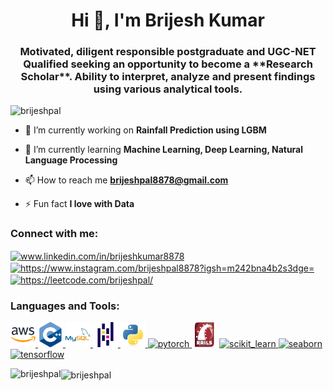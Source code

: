 <h1 align="center">Hi 👋, I'm Brijesh Kumar</h1>
<h3 align="center">Motivated, diligent responsible postgraduate and UGC-NET Qualified seeking an opportunity to become a **Research Scholar**. Ability to interpret, analyze and present findings using various analytical tools.</h3>

<p align="left"> <img src="https://komarev.com/ghpvc/?username=brijeshpal&label=Profile%20views&color=0e75b6&style=flat" alt="brijeshpal" /> </p>

- 🔭 I’m currently working on **Rainfall Prediction using LGBM**

- 🌱 I’m currently learning **Machine Learning, Deep Learning, Natural Language Processing**

- 📫 How to reach me **brijeshpal8878@gmail.com**

- ⚡ Fun fact **I love with Data**

<h3 align="left">Connect with me:</h3>
<p align="left">
<a href="https://linkedin.com/in/www.linkedin.com/in/brijeshkumar8878" target="blank"><img align="center" src="https://raw.githubusercontent.com/rahuldkjain/github-profile-readme-generator/master/src/images/icons/Social/linked-in-alt.svg" alt="www.linkedin.com/in/brijeshkumar8878" height="30" width="40" /></a>
<a href="https://instagram.com/https://www.instagram.com/brijeshpal8878?igsh=m242bna4b2s3dge=" target="blank"><img align="center" src="https://raw.githubusercontent.com/rahuldkjain/github-profile-readme-generator/master/src/images/icons/Social/instagram.svg" alt="https://www.instagram.com/brijeshpal8878?igsh=m242bna4b2s3dge=" height="30" width="40" /></a>
<a href="https://www.leetcode.com/https://leetcode.com/brijeshpal/" target="blank"><img align="center" src="https://raw.githubusercontent.com/rahuldkjain/github-profile-readme-generator/master/src/images/icons/Social/leet-code.svg" alt="https://leetcode.com/brijeshpal/" height="30" width="40" /></a>
</p>

<h3 align="left">Languages and Tools:</h3>
<p align="left"> <a href="https://aws.amazon.com" target="_blank" rel="noreferrer"> <img src="https://raw.githubusercontent.com/devicons/devicon/master/icons/amazonwebservices/amazonwebservices-original-wordmark.svg" alt="aws" width="40" height="40"/> </a> <a href="https://www.w3schools.com/cpp/" target="_blank" rel="noreferrer"> <img src="https://raw.githubusercontent.com/devicons/devicon/master/icons/cplusplus/cplusplus-original.svg" alt="cplusplus" width="40" height="40"/> </a> <a href="https://www.mysql.com/" target="_blank" rel="noreferrer"> <img src="https://raw.githubusercontent.com/devicons/devicon/master/icons/mysql/mysql-original-wordmark.svg" alt="mysql" width="40" height="40"/> </a> <a href="https://pandas.pydata.org/" target="_blank" rel="noreferrer"> <img src="https://raw.githubusercontent.com/devicons/devicon/2ae2a900d2f041da66e950e4d48052658d850630/icons/pandas/pandas-original.svg" alt="pandas" width="40" height="40"/> </a> <a href="https://www.python.org" target="_blank" rel="noreferrer"> <img src="https://raw.githubusercontent.com/devicons/devicon/master/icons/python/python-original.svg" alt="python" width="40" height="40"/> </a> <a href="https://pytorch.org/" target="_blank" rel="noreferrer"> <img src="https://www.vectorlogo.zone/logos/pytorch/pytorch-icon.svg" alt="pytorch" width="40" height="40"/> </a>  <img src="https://raw.githubusercontent.com/devicons/devicon/master/icons/rails/rails-original-wordmark.svg" alt="rails" width="40" height="40"/> </a> <a href="https://scikit-learn.org/" target="_blank" rel="noreferrer"> <img src="https://upload.wikimedia.org/wikipedia/commons/0/05/Scikit_learn_logo_small.svg" alt="scikit_learn" width="40" height="40"/> </a> <a href="https://seaborn.pydata.org/" target="_blank" rel="noreferrer"> <img src="https://seaborn.pydata.org/_images/logo-mark-lightbg.svg" alt="seaborn" width="40" height="40"/> </a> <a href="https://www.tensorflow.org" target="_blank" rel="noreferrer"> <img src="https://www.vectorlogo.zone/logos/tensorflow/tensorflow-icon.svg" alt="tensorflow" width="40" height="40"/> </a> </p>

<p><img align="left" src="https://github-readme-stats.vercel.app/api/top-langs?username=brijeshpal&show_icons=true&locale=en&layout=compact" alt="brijeshpal" /></p>

<p><img align="center" src="https://github-readme-streak-stats.herokuapp.com/?user=brijeshpal&" alt="brijeshpal" /></p>
